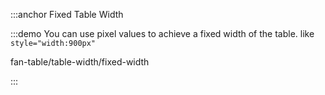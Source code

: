 :::anchor Fixed Table Width

:::demo You can use pixel values to achieve a fixed width of the table. like `style="width:900px"`

fan-table/table-width/fixed-width

:::
